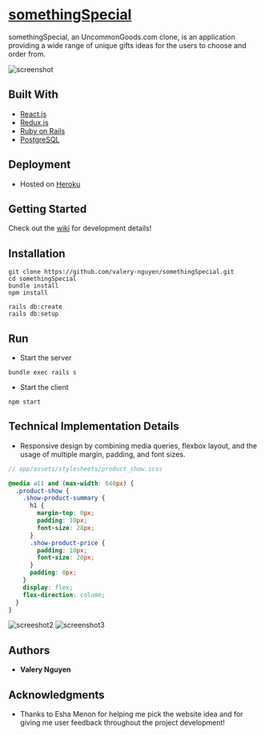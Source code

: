 # [somethingSpecial]

somethingSpecial, an UncommonGoods.com clone, is an application providing a wide range of unique gifts ideas for the users to choose and order from.

![screenshot](https://user-images.githubusercontent.com/13773733/58668533-2f1dc280-8307-11e9-8cb6-c71abdb53804.jpg)

## Built With

* [React.js](https://reactjs.org)
* [Redux.js](https://redux.js.org)
* [Ruby on Rails](https://guides.rubyonrails.org)
* [PostgreSQL](https://www.postgresql.org)

## Deployment

* Hosted on [Heroku](https://www.heroku.com/)

## Getting Started

Check out the [wiki] for development details!

## Installation

```
git clone https://github.com/valery-nguyen/somethingSpecial.git
cd somethingSpecial
bundle install
npm install
```

```
rails db:create
rails db:setup
```

## Run

* Start the server

```
bundle exec rails s
```

* Start the client

```
npm start
```

## Technical Implementation Details

* Responsive design by combining media queries, flexbox layout, and the usage of multiple margin, padding, and font sizes.

```scss
// app/assets/stylesheets/product_show.scss

@media all and (max-width: 640px) {
  .product-show {
    .show-product-summary {
      h1 {
        margin-top: 0px;
        padding: 10px;
        font-size: 28px;
      }
      .show-product-price {
        padding: 10px;
        font-size: 20px;
      }
      padding: 0px;
    }
    display: flex;
    flex-direction: column;
  }
}
```

![screeshot2](https://user-images.githubusercontent.com/13773733/58669375-02b77580-830a-11e9-9511-a10dac7c8413.png)
![screenshot3](https://user-images.githubusercontent.com/13773733/58669762-0b5c7b80-830b-11e9-834e-ae4ba1d3291f.png)

## Authors

* **Valery Nguyen**

## Acknowledgments

* Thanks to Esha Menon for helping me pick the website idea and for giving me user feedback throughout the project development!

[//]: # (reference links are listed below)
[somethingSpecial]: <https://www.somethingspecial.io/>
[wiki]: <https://github.com/valery-nguyen/somethingSpecial/wiki/>

